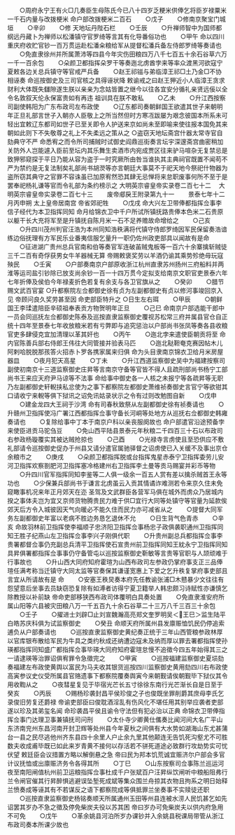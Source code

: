 <!-- { "loadSidebar": true } -->
　　○周府永宁王有火□几奏臣生母陈氏今已八十四岁乏粳米供俸乞将臣岁禄粟米一千石内量与改拨梗米  命户部改拨梗米二百石
　　○戊子
　　○修南京聚宝门城垣
　　○辛卯
　　○修  天地坛丹陛石栏
　　○壬辰
　　○升禅师智中为国师都纲远丹藏卜为禅师以松潘镇守官罗绮等言其有化导番俗功也
　　○甲午  命以四川重庆府收贮官钞一百万贯运赴松潘籴粮给军从提督松潘兵备左侍郎罗绮等奏请也
　　○免直隶徐州并所属萧沛等四县今年灾伤田粮四万八千七百五十余石谷草六万一千一百余包
　　○朵颜卫都指挥朵罗干等奏迤北虏酋孛来等率众渡黑河欲寇宁夏敕各边关总兵镇守等官戒严兵备
　　○赵王祁镃与弟临漳王祁□土乃金□不协相诬奏  命巡按御史及三司官核之具得诬状降  敕谕戒之曰赵王狎近小人临漳王贪求财利大体既失讎隙遂生朕以亲亲为念姑皆置之继今以往各宜安分循礼亲贤远佞以全令名敦叙天伦永保富贵如有再违  祖训具在朕不敢私
　　○乙未
　　○升江西按察司副使韩阳为广东布政司左布政使
　　○辽东都司奏朝鲜国王欲遣其世子来朝明年正旦礼部言世子入朝亦人臣敬上之所当然但时方寒冱跋屡为艰念彼国本所系未可轻出宜敕辽东都司如世子已至关即令人护送来京如尚未至即喻来使往报本国免其来朝如此则下不失敬尊之礼上不失柔远之策从之
○盗窃天地坛斋宫什器太常寺官自劾典守不严  命悉宥之而令所司捕贼时试御史阎鼎巡街奏言坛宇深邃斋宫曲密稍加关防外人岂能遽入臣前至坛内其乐舞生卖酒市内宛成贾区往来驴马喧杂无复禁忌是致狎邪窥探于平日乃能从容为盗于一时究厥所由咎当谁执其主典祠官既置不闻苟不严为禁约是无复法制矣礼部尚书胡濙等亦言朝廷大事莫不于祀天地今祭祀什物器为盗所窃其典守之官罪不容诛虽已加原宥然恐其肆无忌惮将来怠职废事何所不至于是罢奉祀杨礼谦等官而令礼部为条约榜示之
大明英宗睿皇帝实录卷二百七十二
　大明英宗睿皇帝实录卷二百七十三
　　废帝郕戾王附录第九十一
　　景泰七年十二月丙申朔  太上皇帝居南宫  帝省郊祀牲
　　○戊戌  命大兴左卫带俸都指挥佥事李信子经代为本卫指挥同知  命月给锦衣卫中千户所试所镇抚路贵俸本色米二石贵原以躯干长大充将军至是升镇抚自陈月米一石不足养赡故命增给之
　　○己亥
　　○升四川茂州判官汪浩为本州同知浩秩满将代镇守侍郎罗绮因军民保留奏浩谙练边俗抚理有方军民乐业番夷信服乞量升一职仍佐州政吏部具以闻故有是命
　　○征进湖广贵州总兵官南和伯等奏官军连破苖贼鬼板等一百六十余寨擒斩贼徒三千二百有奇俘获男女牛羊器械无算  帝赐敕褒奖劳以羊酒仍谕其乘势殄绝毋玩寇殃民
　　○壬寅
　　○户部奏南京户部原收浙江杭州直隶苏州扬州三府船料并两淮等运司盐引钞除已放支尚余钞一百一十四万贯今定拟支给南京文职官吏景泰六年七年折俸及侯伯今年禄麦折色若复有余支与各卫官旗从之
　　○癸卯
　　○腊节赐文武百官宴
○升都察院左佥都御史徐有贞为左副都御史有贞以修河事竣回京入见  帝顾问良久奖劳甚至因  命吏部臣特升之
○日生左右珥
　　○甲辰
　　○朝鲜国王李瑈遣陪臣辛硕祖奉表贡方物贺明年正旦
　　○己巳  命南京户部选能干郎中一员会同巡抚左佥都御史陈泰及巡按直隶监察御史覆视苏松常三府并属县官仓自正统十四年至景泰七年收放粮米若有亏弊即与追究惩治以户部尚书张凤等奏各县收粮官吏多肆侵克宜加清理以革其奸也
　　○丙午
　　○迤北孛来遣使臣朝贡将至  命内官陈善兵部右侍郎王伟往大同管接并验表马匹
　　○迤北鞑靼奄克赛因帖木儿阿剌哈脱脱那孩答火招赤卜罗各携家属来归俱  命为头目隶南京锦衣卫给月米房屋器皿
　　○夜月犯天高星
　　○丁未
　　○升江西道监察御史吴中为福建按察司副使初南京十三道监察御史庄昇等言南京守备等官皆不得人且疏刑部尚书杨宁工部尚书王来应天府尹马谅等不法事  命给事中御史各一人核之未报宁等各疏昇等无职乃左副都御史轩輗挟私忿使为之事下都察院左都御史萧维祯奏御史言官宁等欲钳其口请收宁来輗等俱下狱讯之诏免讯姑录状示之令有过则改勉图自新
　　○戊申
　　○建金龙四大王祠于沙湾  命有司春秋致祭从左副都御史徐有祯奏请也
　　○升赣州卫指挥使冯广署江西都指挥佥事守备长河峒等处地方从巡抚右佥都御史韩雍奏请也
　　○复除给事中丁本于南京户科以亲丧服阕故也  命户部遣官沿途预备孛来使臣进贡马驼刍豆
　　○免山西平陆县景泰元年秋粮二千四百三十石以布政司右参政杨璇覆实其被达贼抢掠也
　　○己酉
　　○光禄寺言虏使且至恐供应不敷礼部请令巡按御史促办于州县又请分遣官属驰驿督之诏虏使已入关缓不及事出京仓余粮市之
　　○庚戌
　　○朵颜卫都指挥脱或台指挥鬼星赤泰宁卫指挥委劳儿安河卫指挥欢察劄肥河卫指挥塞冷格建州右卫指挥李土曼等贡马赐宴并彩币等物
　　○升四川官军指挥同知李鉴等二人俱一级余一百五人赏有差以擒杀贼首王永等功也
　　○少保兼兵部尚书于谦言北虏虽云入贡其情谲诈难测若令来京久住未免窥瞰事机况来年正月郊天在迩  圣驾及文武群臣各营军马俱在城外而虏众乃居城内揆之事体夫岂为宜又京师货物腾贵民力难于供□宜行大同等处镇守等官量为延款俟郊天后方令入城彼因天气向暖必不能久住而民力亦可减省从之
　　○提督大同军务左副都御史年富以老病不胜边务恳乞退休不允
　　○日生背气色青赤
　　○辛亥  命故羽林前卫指挥使李福顺子忠济阳卫指挥佥事杨忠子政俱袭职通州卫指挥同知王胜子纪燕山左卫指挥佥事李兴子刚俱代职
　　○升贵州副总兵都指挥佥事李贵署都督佥事仍充副总兵清平卫指挥使石宣贵州前卫指挥同知王紞永宁卫指挥同知具昇俱署都指挥佥事事仍守备管屯以巡按监察御史靳敏等言贵等官职与人颉顽难于行事故也
　　○升山西大同府知府霍瑄为山西布政司左参政仍掌府事支正三品俸瑄任满考称当迁镇守大同太监等官奏保其谦谨宽惠上下爱之乞升秩复掌府事吏部且言宜从所请故有是  命
　　○安塞王秩炅奏本府先任教谕张浦□木戆暴少文往往有怨望意后坐事去员缺窃恐复除有如溥者访得宁夏卫籍举人韩忠颇习诗赋性亦谦慎乞除教授以补前缺  帝命吏部移狭西布政司体覆明白具奏处置
　　○免直隶淮安府所属山阳等六县被灾田粮八万一千五百九十余石谷草二十三万八千三百三十余包
　　○壬子
　　○擢进士刘辟□止刘宣魏瀚高亮郑文奎罗明吴＜王巳＞监生陆平白皓苏庆科俱为试监察御史
　　○癸丑  命顺天府所属州县发廪赈恤饥民仍停追索逋负从户部奏请也
　　○巡按直隶监察御史黄纪奏正统于三年山西管粮参政林厚以官库银布散给军民为牛具之类约秋成还纳遭边寇未及纳而厚以罪去署都指挥使孙瑛都指挥同知盛广都指挥佥事毕瑛大同府知府霍瑄怠慢不追徵今四五年始得其三之一请逮瑛等治罪诏俱宥罪令急徵完之
　　○甲寅
　　○巡按福建监察御史夏埙劾奏福建左布政使黄舆以富民为马夫收其银货巡按四川监察御史黄用劾四川右布政使高寅参议史仪受所属县官赂遗事下都察院覆奏舆寅今来朝觐请俟朝觐毕下狱仪其令用收鞫从之
　　○夜彗星复见于毕宿光芒长五寸徐徐东南行光芒渐长自是日至于癸亥
　　○丙辰
　　○赐杨珍袭封昌平侯珍俊之子也俊既坐罪削爵其庶母李氏乞录俊旧劳复还爵禄  帝谕吏部臣曰俊耽酒淫乱有伤风化不堪任用其别举应袭者吏部遂以珍及其弟玺名闻  命珍袭昌平侯且谕令守法但有犯必治以正典  命锦衣卫带俸指挥佥事门达理卫事兼镇抚司问刑
　　○太仆寺少卿黄仕儶奏比闻河间大名广平山东济南兖州东昌河南开封卫辉等处州县今年夏秋之间俱有大水势如湖海山东尤甚蒲台一县之民尽逃他州齐东县四十余里人户止余九里其他颠连无告饥死沟壑尤不可胜数夫收成甫毕既已如此来岁青黄不接何以存活若不骈死道途必致群行攻劫势实可忧伏望  敕廷臣会议措置方略以解倒悬之急  帝曰民为邦本饥荒诚宜赈济尔户部会多官计议抚恤或出廪赈济务令各得其所
　　○丁巳
　　○山东按察司佥事陈兰巡运河夜至南阳闸值杭州前卫运粮指挥佥事杜成千户张斌百户汪昇纵饮闸听中粮船阻弗行兰令闸官催其行昇醉惧逃避误坠堑死成斌等集众围兰舟掠其衣物且拘系之明日始释兰愤奏成等诬其有不若谋反之语下都察院成等俱抵罪兰坐奏事不实赎徒还职
　　○巡按直隶监察御史杨铭奏顺天所属通州玉田等州县连被水涝人民饥甚乞如先诏罢其岁办不急之徵及停免柴炭夫役以苏其困  帝曰岁办可免柴炭夫以供内府急用不可免
　　○戊午
　　○革余姚县河泊所岁办课钞并入余姚县税课局带管从浙江布政司奏本所课少故也
